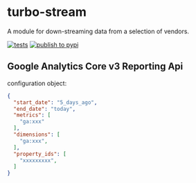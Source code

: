 # turbo-stream

A module for down-streaming data from a selection of vendors.

[![tests](https://github.com/DirksCGM/turbo-stream/actions/workflows/tests.yml/badge.svg)](https://github.com/DirksCGM/turbo-stream/actions/workflows/tests.yml)
[![publish to pypi](https://github.com/DirksCGM/turbo-stream/actions/workflows/publish.yml/badge.svg)](https://github.com/DirksCGM/turbo-stream/actions/workflows/publish.yml)

## Google Analytics Core v3 Reporting Api

configuration object:

```json
{
  "start_date": "5_days_ago",
  "end_date": "today",
  "metrics": [
    "ga:xxx"
  ],
  "dimensions": [
    "ga:xxx",
  ],
  "property_ids": [
    "xxxxxxxxx",
  ]
}
```
